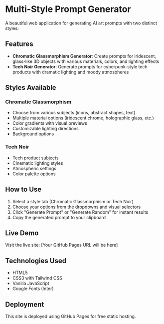 # Multi-Style Prompt Generator

A beautiful web application for generating AI art prompts with two distinct styles:

## Features

- **Chromatic Glassmorphism Generator**: Create prompts for iridescent, glass-like 3D objects with various materials, colors, and lighting effects
- **Tech Noir Generator**: Generate prompts for cyberpunk-style tech products with dramatic lighting and moody atmospheres

## Styles Available

### Chromatic Glassmorphism
- Choose from various subjects (icons, abstract shapes, text)
- Multiple material options (iridescent chrome, holographic glass, etc.)
- Color gradients with visual previews
- Customizable lighting directions
- Background options

### Tech Noir
- Tech product subjects
- Cinematic lighting styles
- Atmospheric settings
- Color palette options

## How to Use

1. Select a style tab (Chromatic Glassmorphism or Tech Noir)
2. Choose your options from the dropdowns and visual selectors
3. Click "Generate Prompt" or "Generate Random" for instant results
4. Copy the generated prompt to your clipboard

## Live Demo

Visit the live site: [Your GitHub Pages URL will be here]

## Technologies Used

- HTML5
- CSS3 with Tailwind CSS
- Vanilla JavaScript
- Google Fonts (Inter)

## Deployment

This site is deployed using GitHub Pages for free static hosting.
